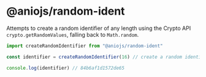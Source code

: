 # @aniojs/random-ident

Attempts to create a random identifier of any length using the Crypto API `crypto.getRandomValues`, falling back to `Math.random`.

```js
import createRandomIdentifier from "@aniojs/random-ident"

const identifier = createRandomIdentifier(16) // create a random identifier of length 16

console.log(identifier) // 84b6af1d1572de65
```
